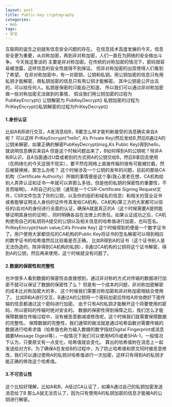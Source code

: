 ```yaml
---
layout: post
title: Public-key cryptography
categories:
- Web
tags:
- 安全
---
```


互联网的诞生之初就有信息安全问题的存在。
在信息技术高度发展的今天，信息安全更为重要，从对称加密，再到非对称加密，人们一直在为网络的安全做出斗争。
今天我这里谈的 主要是非对称加密。在传统的对称加密的情况下，密码很容易被泄露，这样信息的安全性就得不到保证。
但非对称加密的出现使得人们看到了希望。
在非对称加密中，有一对密钥，公钥和私钥。用公钥加密的信息只有用私钥才能解密，用私钥加密的信息只有用公钥才能解密。
其中公钥是公开出去的，可以给任何人。私钥是保密的只能自己知道。
所以我们可以通过非对称加密做一些对称加密无法做到的事情，
假设我们用公钥加密的过程为PubKeyEncrypt() 公钥解密为 PubKeyDecrypt()
私钥加密的过程为 PriKeyEncrypt()私钥解密的过程为PriKeyDecrypt()

#### 1.身份认证

比如A和B进行交互，A发消息给B，B要怎么样才能判断接受的消息确实来自A呢？ 可以这样
PriKeyEncrypt(“hello”, A’s Private Key)然后发给B,然后B通过A的公钥来解密，如果正确的解密PubKeyDecrypt(msg,A’s Public Key)得到hello，就说明信息确实来自A
但是这个时候问题出来了，B如何得到A的公钥呢？除非A和B认识，且A当面通过U盘或者别的方式把A的公钥交给B，然后B拿回去使用（在网络化的今天这很不现实），要不然在网络上直接传输的很有可能被拦截，然后被替换掉，那怎么办呢？
这个时候涉及一个公钥的发布的问题，目前的那些CA机构（Certificate Authority）所做的事情便是这个事(我心里老在想，CA机构给别人弄弄认证和证书一年就可以弄那么多钱，但是他的私钥的保密性的重要性，不言而喻啊)。
A将自己的公钥（通常是一个CSR–Certificate Signing Request文件，CSR文件包含了你的公钥，以及你的组织和域名的信息）和相关的营业证书或者能够证明法人身份的证件传真发给CA机构，CA机构(第三方的大家都可以信任的)会对A的身份进行全面的认证，确保A就是真正的A（这个时候需要A提供能够证明其身份的证明），同时明确各自在法律上的责任。如果认证成功之后，CA机构使用自己的私钥将A提交的公钥以及相关信息的哈希值进行加密，也叫签名。PriKeyEncrypt(Hash value,CA’s Private Key) 这个时候得到的便是一个数字证书了。用户使用大家都信任的CA机构的Public Key将证书的签名解密可以得到相应的数字证书的哈希值然后比较看是否正确。
比如B得到A的证书（这个证书别人是无法伪造的，除非得到CA机构的私钥），B通过CA机构的公钥将这个证书解密，得到A的公钥，然后再来使用，这个时候就没有问题了。

#### 2.数据的保密性和完整性

也许很多人看到数据的保密性会直接想到，通过非对称的方式对传输的数据进行加密不就可以保证了数据的保密性了么？
但是有一个成本的问题，非对称加密解密的成本比对称加密大的多，
这个时候我们需要对称加密和非对称加密相结合使用了。
比如B和A进行交互，B通过A的公钥将一个密码加密后传给A并协商好下面传输的信息都通过这个密码进行加密。
由于只有A的私钥才能解开这个将要使用的密码，所以密码的传输时绝对安全的。
数据的保密性得到保障之后，我们怎么才能保障数据在传输过程中，没有被恶意删减或修改呢，这个时候我们就需要保障数据的完整性。
保障数据的完整性，我们通常的做法就是通过哈希函数对需要传输的数据进行哈希求值（哈希值也称为输入数据的数字指纹Digital Fingerprint或消息摘要Message Digest等），一般情况下我们可以使用MD5或者SHA-1，一般情况下认为，只要原文有一点变化，哈希值就会变化。
算出的哈希值附在消息上一起发送给对方B，为了确保A在发给B的过程中，为了防止哈希值和原文同时被恶意修改，我们可以通过使用A的私钥对哈希值进行一次加密，这样只有得到A的私钥才能正确的修改这个哈希值。

#### 3.不可否认性

这个比较好理解，比如A和B，A经过CA认证了，如果A通过自己的私钥加密发送消息给了B
那么A就无法否认了，因为只有使用A的私钥加密的信息才能被A的公钥进行解密。